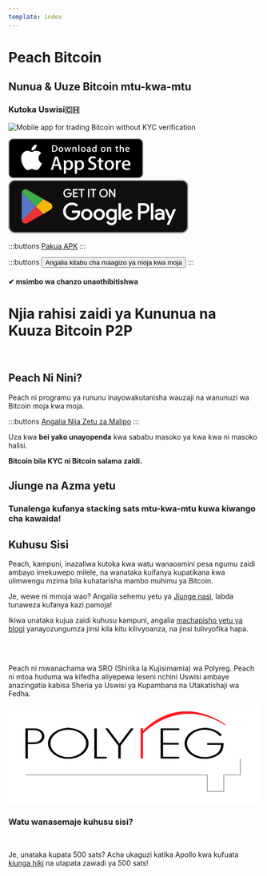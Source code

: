 ```yaml
---
template: index
---
```


<!--[teaser]-->

# Peach Bitcoin

## Nunua & Uuze Bitcoin <span>mtu-kwa-mtu</span>

### Kutoka Uswisi🇨🇭

<div class="inner-wrap">

![Mobile app for trading Bitcoin without KYC verification](/img/phones.png)

<div>
  <div class="md:flex items-end">
    <a href="https://testflight.apple.com/join/wfSPFEWG"><img class="h-180px md:h-90px" src="/img/home/download-on-the-app-store.svg" alt="Download Bitcoin app on the App Store without KYC verification"></a>
    <a class="md:ml-4" href="https://play.google.com/store/apps/details?id=com.peachbitcoin.peach.mainnet"><img class="h-180px md:h-90px" src="/img/home/get-it-on-google-play.svg" alt="Get Bitcoin app on Google Play store without ID verification"></a>
  </div>

:::buttons
[Pakua APK](/apk/)
:::

:::buttons
<button class="btn" id="customBtn" alt="Peachbitcoin P2P Orderbook, TOP NOKYC OrderBook, KycFree orderbook, Orderbook NOKYC" onclick="window.location.href='/sw/kycfree-orderbook'">Angalia kitabu cha maagizo ya moja kwa moja</button>
:::

</div>

</div>

#### ✔ msimbo wa chanzo unaothibitishwa

<!--[top]-->

# Njia rahisi zaidi ya Kununua na Kuuza Bitcoin P2P

<br>

## Peach Ni Nini?

Peach ni programu ya rununu inayowakutanisha wauzaji na wanunuzi wa Bitcoin moja kwa moja.

:::buttons
[Angalia Njia Zetu za Malipo](/how-it-works/#available-payment-methods)
:::

Uza kwa **bei yako unayopenda** kwa sababu masoko ya kwa kwa ni masoko halisi.

**Bitcoin bila KYC ni Bitcoin salama zaidi.**

<!--[mission]-->

## Jiunge na Azma yetu

### Tunalenga kufanya stacking sats mtu-kwa-mtu kuwa kiwango cha kawaida!

<!--[about]-->

## Kuhusu Sisi

Peach, kampuni, inazaliwa kutoka kwa watu wanaoamini pesa ngumu zaidi ambayo imekuwepo milele, na wanataka kuifanya kupatikana kwa ulimwengu mzima bila kuhatarisha mambo muhimu ya Bitcoin.

Je, wewe ni mmoja wao? Angalia sehemu yetu ya [Jiunge nasi](/join-us/), labda tunaweza kufanya kazi pamoja!

Ikiwa unataka kujua zaidi kuhusu kampuni, angalia [machapisho yetu ya blogi](/blog/) yanayozungumza jinsi kila kitu kilivyoanza, na jinsi tulivyofika hapa.

<br><br>

Peach ni mwanachama wa SRO (Shirika la Kujisimamia) wa Polyreg. Peach ni mtoa huduma wa kifedha aliyepewa leseni nchini Uswisi ambaye anazingatia kabisa Sheria ya Uswisi ya Kupambana na Utakatishaji wa Fedha.

<div class="flex justify-center"><div class="w-1/2">

![Swiss regulated Bitcoin exchange certified by Polyreg](/img/home/polyreg.png)

</div></div>

### Watu wanasemaje kuhusu sisi?

<br>
<div id="ap-widget-container" class="ap-widget-container" prod_code="peach" show ="top" bg_color="#FFFFFF" review_bg_color = "#FFFFFF" text_color = "#000000"></div>

Je, unataka kupata 500 sats? Acha ukaguzi katika Apollo kwa kufuata [kiunga hiki](https://heyapollo.com/invite-review?prod=peach) na utapata zawadi ya 500 sats!
